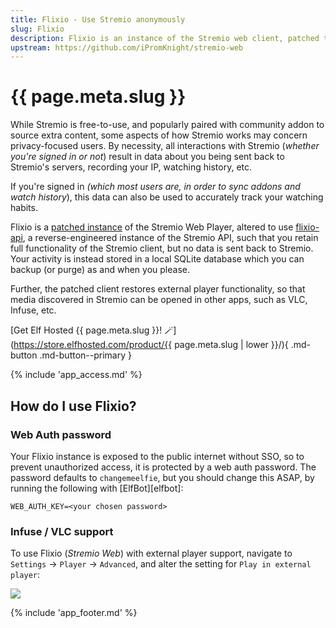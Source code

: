 ```yaml
---
title: Flixio - Use Stremio anonymously
slug: Flixio
description: Flixio is an instance of the Stremio web client, patched to work with a drop-in API replacement, ensuring that your Stremio activity is anonymous and under your control
upstream: https://github.com/iPromKnight/stremio-web
---
```


# {{ page.meta.slug }}

While Stremio is free-to-use, and popularly paired with community addon to source extra content, some aspects of how Stremio works may concern privacy-focused users. By necessity, all interactions with Stremio (*whether you're signed in or not*) result in data about you being sent back to Stremio's servers, recording your IP, watching history, etc.

If you're signed in *(which most users are, in order to sync addons and watch history*), this data can also be used to accurately track your watching habits.

Flixio is a [patched instance](https://github.com/iPromKnight/stremio-web) of the Stremio Web Player, altered to use [flixio-api](https://github.com/iPromKnight/flixio-api), a reverse-engineered instance of the Stremio API, such that you retain full functionality of the Stremio client, but no data is sent back to Stremio. Your activity is instead stored in a local SQLite database which you can backup (or purge) as and when you please.

Further, the patched client restores external player functionality, so that media discovered in Stremio can be opened in other apps, such as VLC, Infuse, etc.

[Get Elf Hosted {{ page.meta.slug }}! :magic_wand:](https://store.elfhosted.com/product/{{ page.meta.slug | lower }}/){ .md-button .md-button--primary }

{% include 'app_access.md' %}

## How do I use Flixio?

### Web Auth password

Your Flixio instance is exposed to the public internet without SSO, so to prevent unauthorized access, it is protected by a web auth password. The password defaults to `changemeelfie`, but you should change this ASAP, by running the following with [ElfBot][elfbot]:

``` title="Quick-paste into Flixio's environment variables using ElfBot"
WEB_AUTH_KEY=<your chosen password>
```

### Infuse / VLC support

To use Flixio (*Stremio Web*) with external player support, navigate to `Settings` -> `Player` -> `Advanced`, and alter the setting for `Play in external player`:

![](/images/flixio-external-player.png)

{% include 'app_footer.md' %}
